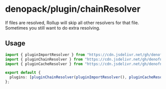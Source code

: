 # denopack/plugin/chainResolver

If files are resolved, Rollup will skip all other resolvers for that file. Sometimes you still want to do extra resolving.

## Usage

```ts
import { pluginImportResolver } from "https://cdn.jsdelivr.net/gh/denofn/denopack@latest/plugin/importResolver/mod.ts";
import { pluginChainResolver } from "https://cdn.jsdelivr.net/gh/denofn/denopack@latest/plugin/chainResolver/mod.ts";
import { pluginCacheResolver } from "https://cdn.jsdelivr.net/gh/denofn/denopack@latest/plugin/cacheResolver/mod.ts";

export default {
  plugins: [pluginChainResolver(pluginImportResolver(), pluginCacheResolver())],
};
```
